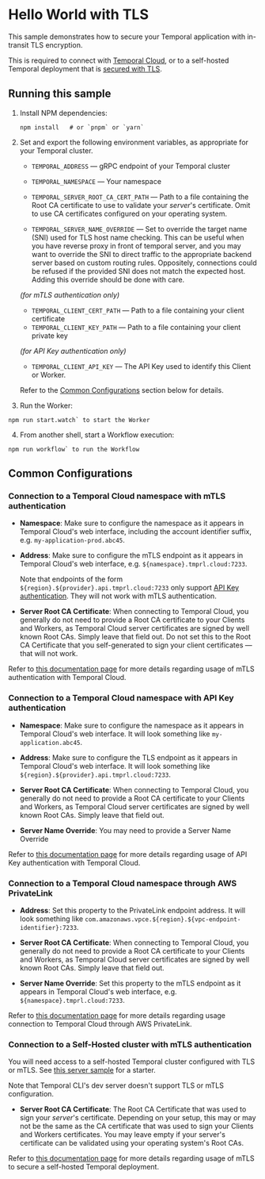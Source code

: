 # Hello World with TLS

This sample demonstrates how to secure your Temporal application with in-transit TLS encryption.

This is required to connect with [Temporal Cloud](https://docs.temporal.io/cloud/security#encryption),
or to a self-hosted Temporal deployment that is [secured with TLS](https://docs.temporal.io/self-hosted-guide/security#encryption-in-transit-with-mtls).

## Running this sample

1. Install NPM dependencies:

   ```
   npm install   # or `pnpm` or `yarn`
   ```

2. Set and export the following environment variables, as appropriate for your Temporal cluster.

   - `TEMPORAL_ADDRESS` — gRPC endpoint of your Temporal cluster
   - `TEMPORAL_NAMESPACE` — Your namespace

   - `TEMPORAL_SERVER_ROOT_CA_CERT_PATH` — Path to a file containing the Root CA certificate
     to use to validate your _server_'s certificate. Omit to use CA certificates configured
     on your operating system.
   - `TEMPORAL_SERVER_NAME_OVERRIDE` — Set to override the target name (SNI) used for TLS host
     name checking. This can be useful when you have reverse proxy in front of temporal server,
     and you may want to override the SNI to direct traffic to the appropriate backend server
     based on custom routing rules. Oppositely, connections could be refused if the provided
     SNI does not match the expected host. Adding this override should be done with care.

   _(for mTLS authentication only)_

   - `TEMPORAL_CLIENT_CERT_PATH` — Path to a file containing your client certificate
   - `TEMPORAL_CLIENT_KEY_PATH` — Path to a file containing your client private key

   _(for API Key authentication only)_

   - `TEMPORAL_CLIENT_API_KEY` — The API Key used to identify this Client or Worker.

   Refer to the [Common Configurations](#common-configurations) section below for details.

3. Run the Worker:

```
npm run start.watch` to start the Worker
```

4. From another shell, start a Workflow execution:

```
npm run workflow` to run the Workflow
```

## Common Configurations

### Connection to a Temporal Cloud namespace with mTLS authentication

- **Namespace**: Make sure to configure the namespace as it appears in Temporal Cloud's web interface,
  including the account identifier suffix, e.g. `my-application-prod.abc45`.

- **Address**: Make sure to configure the mTLS endpoint as it appears in Temporal Cloud's web interface,
  e.g. `${namespace}.tmprl.cloud:7233`.

  Note that endpoints of the form `${region}.${provider}.api.tmprl.cloud:7233` only support [API Key authentication](#connection-to-a-temporal-cloud-namespace-with-api-key-authentication). They will not work with mTLS authentication.

- **Server Root CA Certificate**: When connecting to Temporal Cloud, you generally do not need to
  provide a Root CA certificate to your Clients and Workers, as Temporal Cloud server certificates
  are signed by well known Root CAs. Simply leave that field out. Do not set this to the Root CA
  Certificate that you self-generated to sign your client certificates — that will not work.

Refer to [this documentation page](https://docs.temporal.io/cloud/certificates) for more details
regarding usage of mTLS authentication with Temporal Cloud.

### Connection to a Temporal Cloud namespace with API Key authentication

- **Namespace**: Make sure to configure the namespace as it appears in Temporal Cloud's web interface.
  It will look something like `my-application.abc45`.

- **Address**: Make sure to configure the TLS endpoint as it appears in Temporal Cloud's web interface.
  It will look something like `${region}.${provider}.api.tmprl.cloud:7233`.

- **Server Root CA Certificate**: When connecting to Temporal Cloud, you generally do not need to
  provide a Root CA certificate to your Clients and Workers, as Temporal Cloud server certificates
  are signed by well known Root CAs. Simply leave that field out.

- **Server Name Override**: You may need to provide a Server Name Override

Refer to [this documentation page](https://docs.temporal.io/cloud/api-keys) for more details
regarding usage of API Key authentication with Temporal Cloud.

### Connection to a Temporal Cloud namespace through AWS PrivateLink

- **Address**: Set this property to the PrivateLink endpoint address.
  It will look something like `com.amazonaws.vpce.${region}.${vpc-endpoint-identifier}:7233`.

- **Server Root CA Certificate**: When connecting to Temporal Cloud, you generally do not need to
  provide a Root CA certificate to your Clients and Workers, as Temporal Cloud server certificates
  are signed by well known Root CAs. Simply leave that field out.

- **Server Name Override**: Set this property to the mTLS endpoint as it appears in Temporal Cloud's web interface,
  e.g. `${namespace}.tmprl.cloud:7233`.

Refer to [this documentation page](https://docs.temporal.io/cloud/security/aws-privatelink) for more details
regarding usage connection to Temporal Cloud through AWS PrivateLink.

### Connection to a Self-Hosted cluster with mTLS authentication

You will need access to a self-hosted Temporal cluster configured with TLS or mTLS.
See [this server sample](https://github.com/temporalio/samples-server/tree/main/tls/tls-simple)
for a starter.

Note that Temporal CLI's dev server doesn't support TLS or mTLS configuration.

- **Server Root CA Certificate**: The Root CA Certificate that was used to sign your _server_'s
  certificate. Depending on your setup, this may or may not be the same as the CA certificate that
  was used to sign your Clients and Workers certificates. You may leave empty if your server's
  certificate can be validated using your operating system's Root CAs.

Refer to [this documentation page](https://docs.temporal.io/self-hosted-guide/security) for more details
regarding usage of mTLS to secure a self-hosted Temporal deployment.
